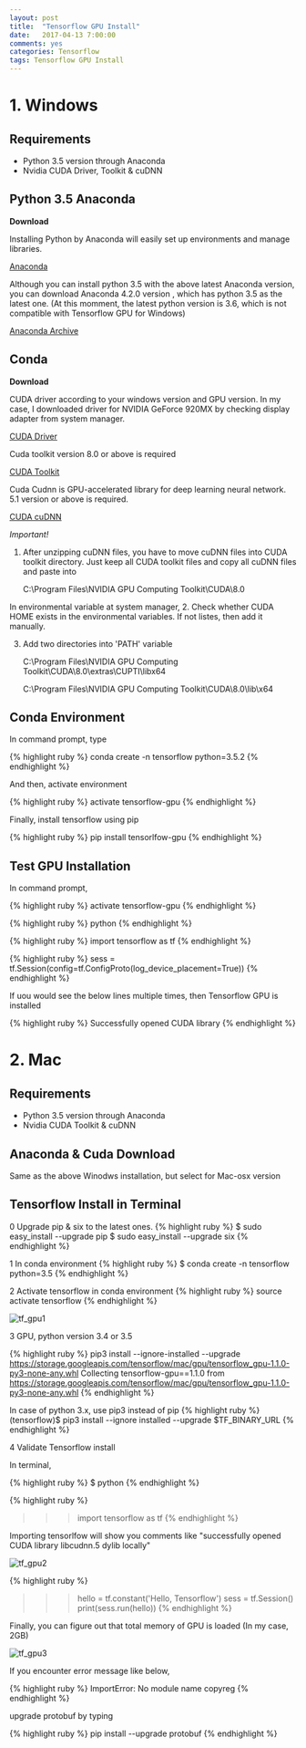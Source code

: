 ```yaml
---
layout: post
title:  "Tensorflow GPU Install"
date:   2017-04-13 7:00:00
comments: yes
categories: Tensorflow
tags: Tensorflow GPU Install
---
```



# **1. Windows**


## **Requirements**

* Python 3.5 version through Anaconda 
* Nvidia CUDA Driver, Toolkit & cuDNN 


## **Python 3.5 Anaconda**

**Download**

Installing Python by Anaconda will easily set up environments and manage libraries. 

[Anaconda][Anaconda-] 

Although you can install python 3.5 with the above latest Anaconda version, you can download Anaconda 4.2.0 version , which has python 3.5 as the latest one. (At this momment, the latest python version is 3.6, which is not compatible with Tensorflow GPU for Windows)  

[Anaconda Archive][Anacondaarc] 


[Anaconda-]: https://www.continuum.io/downloads

[Anacondaarc]: https://repo.continuum.io/archive 


## **Conda**

**Download**

CUDA driver according to your windows version and GPU version. In my case, I downloaded driver for NVIDIA GeForce 920MX by checking display adapter from system manager. 

[CUDA Driver][driver]

Cuda toolkit version 8.0 or above is required

[CUDA Toolkit][toolkit]

Cuda Cudnn is GPU-accelerated library for deep learning neural network. 5.1 version or above is required. 

[CUDA cuDNN][cudnn]

[driver]: https://developer.nvidia.com/cuda-downloads
[toolkit]: https://developer.nvidia.com/cuda-toolkit 
[cudnn]: https://developer.nvidia.com/cudnn 

*Important!*

1. After unzipping cuDNN files, you have to move cuDNN files into CUDA toolkit directory. 
Just keep all CUDA toolkit files and copy all cuDNN files and paste into 

	C:\Program Files\NVIDIA GPU Computing Toolkit\CUDA\8.0

In environmental variable at system manager,
2. Check whether CUDA HOME exists in the environmental variables. If not listes, then add it manually.

3. Add two directories into 'PATH' variable

	C:\Program Files\NVIDIA GPU Computing Toolkit\CUDA\8.0\extras\CUPTI\libx64
	
	C:\Program Files\NVIDIA GPU Computing Toolkit\CUDA\8.0\lib\x64 

	


## **Conda Environment**

In command prompt, type 

{% highlight ruby %}
conda create -n tensorflow python=3.5.2
{% endhighlight %}

And then, activate environment 

{% highlight ruby %}
activate tensorflow-gpu
{% endhighlight %}

Finally, install tensorflow using pip

{% highlight ruby %}
pip install tensorlfow-gpu
{% endhighlight %}



## **Test GPU Installation**

In command prompt, 

{% highlight ruby %}
activate tensorflow-gpu
{% endhighlight %}


{% highlight ruby %}
python
{% endhighlight %}

{% highlight ruby %}
import tensorflow as tf 
{% endhighlight %}

{% highlight ruby %}
sess = tf.Session(config=tf.ConfigProto(log_device_placement=True))
{% endhighlight %}

If uou would see the below lines multiple times, then Tensorflow GPU is installed

{% highlight ruby %}
Successfully opened CUDA library 
{% endhighlight %}




# **2. Mac**

## **Requirements**

* Python 3.5 version through Anaconda 
* Nvidia CUDA Toolkit & cuDNN 

## **Anaconda & Cuda Download**

Same as the above Winodws installation, but select for Mac-osx version 

## **Tensorflow Install in Terminal**

0 Upgrade pip & six to the latest ones. 
{% highlight ruby %}
$ sudo easy_install --upgrade pip
$ sudo easy_install --upgrade six 
{% endhighlight %}

1 In conda environment
{% highlight ruby %}
$ conda create -n tensorflow python=3.5
{% endhighlight %}

2 Activate tensorflow in conda environment
{% highlight ruby %}
source activate tensorflow
{% endhighlight %}

![tf_gpu1](/result_images/tf_gpu1.png,"tf_gpu1")


3 GPU, python version 3.4 or 3.5 

{% highlight ruby %}
pip3 install --ignore-installed --upgrade https://storage.googleapis.com/tensorflow/mac/gpu/tensorflow_gpu-1.1.0-py3-none-any.whl
Collecting tensorflow-gpu==1.1.0 from https://storage.googleapis.com/tensorflow/mac/gpu/tensorflow_gpu-1.1.0-py3-none-any.whl
{% endhighlight %}

In case of python 3.x, use pip3 instead of pip 
{% highlight ruby %}
(tensorflow)$ pip3 install --ignore installed --upgrade $TF_BINARY_URL
{% endhighlight %}


4 Validate Tensorflow install 

In terminal, 

{% highlight ruby %}
$ python
{% endhighlight %}


{% highlight ruby %}
>>> import tensorflow as tf
{% endhighlight %}

Importing tensorlfow will show you comments like "successfully opened CUDA library libcudnn.5 dylib locally" 

![tf_gpu2](/result_images/tf_gpu2.png,"tf_gpu2")


{% highlight ruby %}
>>> hello = tf.constant('Hello, Tensorflow')
>>> sess = tf.Session()
>>> print(sess.run(hello)) 
{% endhighlight %}

Finally, you can figure out that total memory of GPU is loaded (In my case, 2GB) 

![tf_gpu3](/result_images/tf_gpu3.png,"tf_gpu3")

If you encounter error message like below,

{% highlight ruby %}
ImportError: No module name copyreg 
{% endhighlight %}

upgrade protobuf by typing  

{% highlight ruby %}
pip install --upgrade protobuf
{% endhighlight %}
